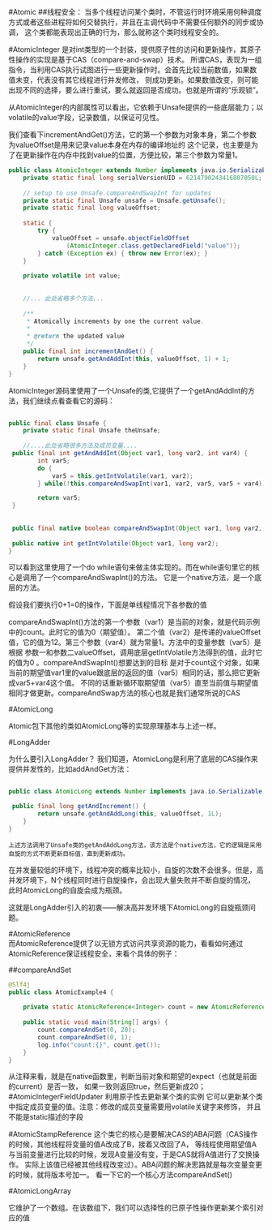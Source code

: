 #Atomic
##线程安全：
当多个线程访问某个类时，不管运行时环境采用何种调度方式或者这些进程将如何交替执行，并且在主调代码中不需要任何额外的同步或协调，
这个类都能表现出正确的行为，那么就称这个类时线程安全的。

#AtomicInteger
是对int类型的一个封装，提供原子性的访问和更新操作，其原子性操作的实现是基于CAS（compare-and-swap）技术。
所谓CAS，表现为一组指令，当利用CAS执行试图进行一些更新操作时。会首先比较当前数值，如果数值未变，代表没有其它线程进行并发修改，
则成功更新。如果数值改变，则可能出现不同的选择，要么进行重试，要么就返回是否成功。也就是所谓的“乐观锁”。

从AtomicInteger的内部属性可以看出，它依赖于Unsafe提供的一些底层能力；以volatile的value字段，记录数值，以保证可见性。

我们查看下incrementAndGet()方法，它的第一个参数为对象本身，第二个参数为valueOffset是用来记录value本身在内存的编译地址的
这个记录，也主要是为了在更新操作在内存中找到value的位置，方便比较，第三个参数为常量1。
```java
public class AtomicInteger extends Number implements java.io.Serializable {
    private static final long serialVersionUID = 6214790243416807050L;
 
    // setup to use Unsafe.compareAndSwapInt for updates
    private static final Unsafe unsafe = Unsafe.getUnsafe();
    private static final long valueOffset;
 
    static {
        try {
            valueOffset = unsafe.objectFieldOffset
                (AtomicInteger.class.getDeclaredField("value"));
        } catch (Exception ex) { throw new Error(ex); }
    }
 
    private volatile int value;
 
 
    //... 此处省略多个方法...
 
    /**
     * Atomically increments by one the current value.
     *
     * @return the updated value
     */
    public final int incrementAndGet() {
        return unsafe.getAndAddInt(this, valueOffset, 1) + 1;
    }
}
```

AtomicInteger源码里使用了一个Unsafe的类,它提供了一个getAndAddInt的方法，我们继续点看查看它的源码：

```java

public final class Unsafe {
    private static final Unsafe theUnsafe;
 
    //....此处省略很多方法及成员变量....
 public final int getAndAddInt(Object var1, long var2, int var4) {
        int var5;
        do {
            var5 = this.getIntVolatile(var1, var2);
        } while(!this.compareAndSwapInt(var1, var2, var5, var5 + var4));

        return var5;
 }
 
 
 public final native boolean compareAndSwapInt(Object var1, long var2, int var4, int var5);
 
 public native int getIntVolatile(Object var1, long var2);
}

```
可以看到这里使用了一个do while语句来做主体实现的。而在while语句里它的核心是调用了一个compareAndSwapInt()的方法。
它是一个native方法，是一个底层的方法。

假设我们要执行0+1=0的操作，下面是单线程情况下各参数的值

compareAndSwapInt()方法的第一个参数（var1）是当前的对象，就是代码示例中的count。此时它的值为0（期望值）。
第二个值（var2）是传递的valueOffset值，它的值为12。第三个参数（var4）就为常量1。方法中的变量参数（var5）是根据
参数一和参数二valueOffset，调用底层getIntVolatile方法得到的值，此时它的值为0 。compareAndSwapInt()想要达到的目标
是对于count这个对象，如果当前的期望值var1里的value跟底层的返回的值（var5）相同的话，那么把它更新成var5+var4这个值。
不同的话重新循环取期望值（var5）直至当前值与期望值相同才做更新。compareAndSwap方法的核心也就是我们通常所说的CAS

#AtomicLong

Atomic包下其他的类如AtomicLong等的实现原理基本与上述一样。

#LongAdder

为什么要引入LongAdder？
我们知道，AtomicLong是利用了底层的CAS操作来提供并发性的，比如addAndGet方法：

```java

public class AtomicLong extends Number implements java.io.Serializable {

 public final long getAndIncrement() {
        return unsafe.getAndAddLong(this, valueOffset, 1L);
    }
}
```

    上述方法调用了Unsafe类的getAndAddLong方法，该方法是个native方法，它的逻辑是采用自旋的方式不断更新目标值，直到更新成功。

   在并发量较低的环境下，线程冲突的概率比较小，自旋的次数不会很多。但是，高并发环境下，N个线程同时进行自旋操作，会出现大量失败并不断自旋的情况，
此时AtomicLong的自旋会成为瓶颈。

这就是LongAdder引入的初衷——解决高并发环境下AtomicLong的自旋瓶颈问题。

#AtomicReference  
    而AtomicReference提供了以无锁方式访问共享资源的能力，看看如何通过AtomicReference保证线程安全，来看个具体的例子：
    
##compareAndSet
```java
@Slf4j
public class AtomicExample4 {
 
    private static AtomicReference<Integer> count = new AtomicReference<>(0);
 
    public static void main(String[] args) {
        count.compareAndSet(0, 20); 
        count.compareAndSet(0, 1); 
        log.info("count:{}", count.get());
    }
}
```
从注释来看，就是在native函数里，判断当前对象和期望的expect（也就是前面的current）是否一致，
如果一致则返回true，然后更新成20；
#AtomicIntegerFieldUpdater
利用原子性去更新某个类的实例
它可以更新某个类中指定成员变量的值。注意：修改的成员变量需要用volatile关键字来修饰，
并且不能是static描述的字段

#AtomicStampReference
这个类它的核心是要解决CAS的ABA问题（CAS操作的时候，其他线程将变量的值A改成了B，接着又改回了A，
等线程使用期望值A与当前变量进行比较的时候，发现A变量没有变，于是CAS就将A值进行了交换操作。
实际上该值已经被其他线程改变过）。ABA问题的解决思路就是每次变量变更的时候，就将版本号加一。
看一下它的一个核心方法compareAndSet()

#AtomicLongArray

它维护了一个数组。在该数组下，我们可以选择性的已原子性操作更新某个索引对应的值

